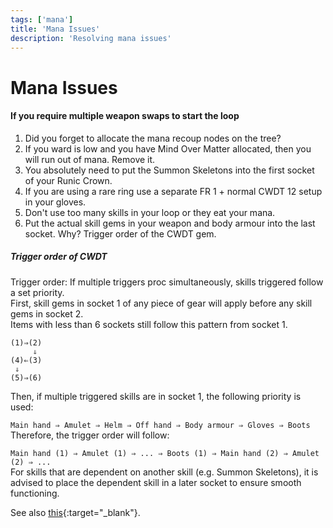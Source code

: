 ```yaml
---
tags: ['mana']
title: 'Mana Issues'
description: 'Resolving mana issues'
---
```


# Mana Issues

#### If you require multiple weapon swaps to start the loop

1. Did you forget to allocate the mana recoup nodes on the tree?
2. If you ward is low and you have Mind Over Matter allocated, then you will run out of mana. Remove it.
3. You absolutely need to put the Summon Skeletons into the first socket of your Runic Crown.
4. If you are using a rare ring use a separate FR 1 + normal CWDT 12 setup in your gloves.
5. Don't use too many skills in your loop or they eat your mana.
6. Put the actual skill gems in your weapon and body armour into the last socket. Why? Trigger order of the CWDT gem.

##### Trigger order of CWDT

Trigger order: If multiple triggers proc simultaneously, skills triggered follow a set priority.\
First, skill gems in socket 1 of any piece of gear will apply before any skill gems in socket 2. \
Items with less than 6 sockets still follow this pattern from socket 1.

```
(1)⇒(2)
     ⇓
(4)⇐(3)
 ⇓
(5)⇒(6)
```

Then, if multiple triggered skills are in socket 1, the following priority is used:

`Main hand ⇒ Amulet ⇒ Helm ⇒ Off hand ⇒ Body armour ⇒ Gloves ⇒ Boots` \
Therefore, the trigger order will follow:

`Main hand (1) ⇒ Amulet (1) ⇒ ... ⇒ Boots (1) ⇒ Main hand (2) ⇒ Amulet (2) ⇒ ...` \
For skills that are dependent on another skill (e.g. Summon Skeletons), it is advised to place the dependent skill in a later socket to ensure smooth functioning.

See also [this](https://www.poewiki.net/wiki/Cast_when_Damage_Taken_Support){:target="\_blank"}.
